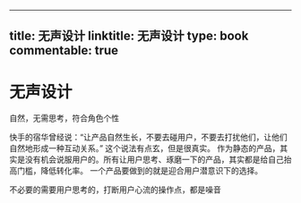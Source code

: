 
---
title: 无声设计
linktitle: 无声设计
type: book
commentable: true
---

# 无声设计

自然，无需思考，符合角色个性

快手的宿华曾经说：“让产品自然生长，不要去碰用户，不要去打扰他们，让他们自然地形成一种互动关系。”
这个说法有点玄，但是很真实。
作为静态的产品，其实是没有机会说服用户的。所有让用户思考、琢磨一下的产品，其实都是给自己抬高门槛，降低转化率。
一个产品要做到的就是迎合用户潜意识下的选择。

不必要的需要用户思考的，打断用户心流的操作点，都是噪音

    
